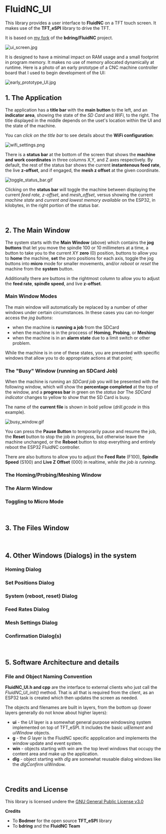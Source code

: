# FluidNC_UI

This library provides a user interface to **FluidNC** on a TFT touch screen.
It makes use of the **TFT_eSPI** library to drive the TFT.

It is based on [my fork](https://github.com/phorton1/Arduino-libraries-FluidNC) of the
**bdring/FluidNC** project.

![ui_screen.jpg](images/animated_FluidNC_UI_001.gif)

It is designed to have a minimal impact on RAM usage and a small footprint
in program memory.  It makes no use of memory allocated dynamically at runtime.
Here is a photo of an early prototype of a CNC machine controller board that
I used to begin development of the UI:

![early_prototype_UI.jpg](images/early_prototype_UI.jpg)


## 1. The Application

The application has a **title bar** with the **main button** to the left,
and an **indicator area**, showing the state of the *SD Card* and *WiFi*,
to the right.  The title displayed in the middle depends on the uset's
location within the UI and the state of the machine.

You can *click on the title bar* to see details about the **WiFi configuration**:

![wifi_settings.png](images/wifi_settings.png)

There is a **status bar** at the bottom of the screen that
shows the **machine and work coordinates** in three columns
X,Y, and Z axes respectively.  By default, the rest of the status bar shows the
current **instantenous feed rate**,  the live **z-offset**, and if engaged, the
**mesh z offset** at the given coordinate.

![toggle_status_bar.gif](images/toggle_status_bar.gif)

Clicking on the **status bar** will toggle the machine between displaying
the current *feed rate, z-offset*, and *mesh_offset*, versus showing the
current *machine state* and *current and lowest memory available*
on the ESP32, in kilobytes, in the right portion of the status bar.

<br>

## 2. The Main Window

The system starts with the **Main Window** (above) which contains the **jog buttons**
that let you move the spindle 100 or 10 millimeters at a time,
a button to take you to the current XY **zero** (0) position,
buttons to allow you to **home** the machine, **set** the zero positions
for each axis, toggle the jog buttons into **micro** mode for smaller movements,
and/or *reboot* or *reset* the machine from the **system** button.

Additionally there are buttons in the rightmost column to allow you to
adjust the **feed rate**, **spindle speed**, and live **z-offset**.

### Main Window Modes

The main window will automatically be replaced by a number of other
windows under certain circumstances.  In these cases you can no-longer
access the *jog buttons*:

- when the machine is **running a job** from the SDCard
- when the machine is in the proccess of **Homing**, **Probing**, or **Meshing**
- when the machine is in an **alarm state** due to a limit switch or other problem.

While the machine is in one of these states, you are presented with specific
windows that allow you to do appropriate actions at that point;

### The "Busy" Window (running an SDCard Job)

When the machine is running an *SDCard job* you will be presented with
the following window, which will show the **percentage completed** at
the top of the window, and a **progress bar** in green on the *status bar*
The *SDCard indicator* changes to yellow to show that the SD Card is busy.

The name of the **current file** is shown in bold yellow (*drill.gcode* in
this example).

![busy_window.gif](images/busy_window.gif)

You can press the **Pause Button** to temporarily pause and resume the
job, the **Reset** button to stop the job in progress, but otherwise
leave the machine unchanged, or the **Reboot** button to stop everything
and entirely reboot the ESP32 FluidNC controller.

There are also buttons to allow you to adjust the **Feed Rate** (F100),
**Spindle Speed** (S100) and **Live Z Offset** (000) in realtime,
*while the job is running*.

### The Homing/Probing/Meshing Window

### The Alarm Window

### Toggling to Micro Mode


<br>

## 3. The Files Window


<br>

## 4. Other Windows (Dialogs) in the system

### Homing Dialog

### Set Positions Dialog

### System (reboot, reset) Dialog

### Feed Rates Dialog

### Mesh Settings Dialog

### Confirmation Dialog(s)


<br>

## 5. Software Architecture and details

### File and Object Naming Convention

**FluidNC_UI.h and cpp** are the interface to external clients who just call
the *FluidNC_UI_init()* method.  That is all that is required from the client,
as an ESP32 task is created which then updates the screen as needed.

The objects and filenames are built in layers, from the
bottom up (lower layers generally do not know about higher layers):

- **ui** - the *UI* layer is a somewhat general purpose windowsing system
  implemented on top of TFT_eSPI.  It includes the basic *uiElement* and
  *uiWindow* objects.
- **g** - the *G* layer is the FluidNC specific appplication and implements
  the window update and event system.
- **win** - objects starting with *win* are the top level windows that
  occupy the content area and make up the application.
- **dlg** - object starting with *dlg* are somewhat reusable dialog windows
  like the *dlgConfirm* uiWindow.



<br>

## Credits and License

This library is licensed undere the
[GNU General Public License v3.0](https://github.com/phorton1/Arduino-libraries-FluidNC_UI/tree/master/LICENSE.TXT)

**Credits**

- To **Bodmer** for the open source **TFT_eSPI** library
- To **bdring** and the **FluidNC Team**